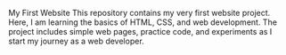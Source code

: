 My First Website This repository contains my very first website project. Here, I am learning the basics of HTML, CSS, and web development. The project includes simple web pages, practice code, and experiments as I start my journey as a web developer.
